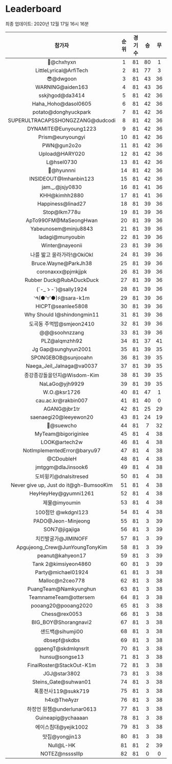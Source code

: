 # Leaderboard
최종 업데이트: 2020년 12월 17일 16시 16분




| 참가자 | 순위 | 경기수 | 승 | 무 | 패 | 승점 |
|:---:|:---:|:---:|:---:|:---:|:---:|:---:|
| 👑@chxhyxn | 1 | 81 | 80 | 1 | 0 | 241 |
| LittleLyrical@ArfiTech | 2 | 81 | 77 | 3 | 1 | 234 |
| 😎@dwgoon | 3 | 81 | 43 | 36 | 2 | 165 |
| WARNING@aiden163 | 4 | 81 | 43 | 36 | 2 | 165 |
| sskjhgod@da3414 | 5 | 81 | 42 | 36 | 3 | 162 |
| Haha_Hoho@dasol0605 | 6 | 81 | 42 | 36 | 3 | 162 |
| potato@donghyuckpark | 7 | 81 | 42 | 36 | 3 | 162 |
| SUPERULTRACAPSSHONGZZANG@dudcodi | 8 | 81 | 42 | 36 | 3 | 162 |
| DYNAMITE@Eunyoung1223 | 9 | 81 | 42 | 36 | 3 | 162 |
| Prism@eunyoungyi | 10 | 81 | 42 | 36 | 3 | 162 |
| PWN@gun2o2o | 11 | 81 | 42 | 36 | 3 | 162 |
| Upload@HARY020 | 12 | 81 | 42 | 36 | 3 | 162 |
| L@hsel0730 | 13 | 81 | 42 | 36 | 3 | 162 |
| 🐻@hyunnni | 14 | 81 | 42 | 36 | 3 | 162 |
| INSIDEOUT@Imhanbin123 | 15 | 81 | 42 | 36 | 3 | 162 |
| jam._.@jsjy0830 | 16 | 81 | 41 | 36 | 4 | 159 |
| KHH@kimhh2880 | 17 | 81 | 41 | 36 | 4 | 159 |
| Happiness@linad27 | 18 | 81 | 39 | 36 | 6 | 153 |
| Stop@lkm778u | 19 | 81 | 39 | 36 | 6 | 153 |
| ApTo990FM@MaSeongHwan | 20 | 81 | 39 | 36 | 6 | 153 |
| Yabeunosem@minju8843 | 21 | 81 | 39 | 36 | 6 | 153 |
| ladagi@munyoubin | 22 | 81 | 39 | 36 | 6 | 153 |
| Winter@nayeonii | 23 | 81 | 39 | 36 | 6 | 153 |
| 나를 밟고 올라가라!@OkiOkl | 24 | 81 | 39 | 36 | 6 | 153 |
| Bruce.Wayne@ParkJh38 | 25 | 81 | 39 | 36 | 6 | 153 |
| coronaxxx@pjmkjjpk | 26 | 81 | 39 | 36 | 6 | 153 |
| Rubber Duck@RubADuckDuck | 27 | 81 | 39 | 36 | 6 | 153 |
| (´-_ゝ-`)@sally1924 | 28 | 81 | 39 | 36 | 6 | 153 |
| ◝٩(●'▿'●)۶@sara-k1m | 29 | 81 | 39 | 36 | 6 | 153 |
| HICPT@seanlee5808 | 30 | 81 | 39 | 36 | 6 | 153 |
| Why Should I@shindongmin11 | 31 | 81 | 39 | 36 | 6 | 153 |
| 도곡동 주먹밥@smjeon2410 | 32 | 81 | 39 | 36 | 6 | 153 |
| @@@soohnzzang | 33 | 81 | 39 | 36 | 6 | 153 |
| PLZ@alqmzhh92 | 34 | 81 | 37 | 41 | 3 | 152 |
| Jg Gap@sunghyun2001 | 35 | 81 | 39 | 35 | 7 | 152 |
| SPONGEBOB@sunjooahn | 36 | 81 | 39 | 35 | 7 | 152 |
| Naega_Jeil_Jalnaga@va0037 | 37 | 81 | 39 | 35 | 7 | 152 |
| 종강종강돌을던지@Wisdom-Kim | 38 | 81 | 39 | 35 | 7 | 152 |
| NaLaGo@yjh9929 | 39 | 81 | 39 | 35 | 7 | 152 |
| W.O.@ksr1726 | 40 | 81 | 47 | 1 | 33 | 142 |
| cau.ac.kr@rakbin007 | 41 | 81 | 40 | 0 | 41 | 120 |
| AGANG@jbr1tr | 42 | 81 | 25 | 29 | 27 | 104 |
| saenaegi20@leeyewon20 | 43 | 81 | 24 | 19 | 38 | 91 |
| 👏@suewcho | 44 | 81 | 7 | 32 | 42 | 53 |
| MyTeam@bigoriginlee | 45 | 81 | 4 | 38 | 39 | 50 |
| LOOK@artech2w | 46 | 81 | 4 | 38 | 39 | 50 |
| NotImplementedError@baryu97 | 47 | 81 | 4 | 38 | 39 | 50 |
| @CDoubleH | 48 | 81 | 4 | 38 | 39 | 50 |
| jmtggm@dlaJinsook6 | 49 | 81 | 4 | 38 | 39 | 50 |
| 도비윙키@dnalsitresed | 50 | 81 | 4 | 38 | 39 | 50 |
| Never give up, Just do it@gh-BumsooKim | 51 | 81 | 4 | 38 | 39 | 50 |
| HeyHeyHey@gyumni1261 | 52 | 81 | 4 | 38 | 39 | 50 |
| 제물@imyoumin | 53 | 81 | 4 | 38 | 39 | 50 |
| 100점만 @wkdgnl123 | 54 | 81 | 4 | 38 | 39 | 50 |
| PADO@Jeon-Minjeong | 55 | 81 | 3 | 39 | 39 | 48 |
| SON7@jigajiga | 56 | 81 | 3 | 39 | 39 | 48 |
| 치킨발굴가@JIMINOFF | 57 | 81 | 3 | 39 | 39 | 48 |
| Apgujeong_Crew@JunYoungTonyKim | 58 | 81 | 3 | 39 | 39 | 48 |
| peanut@kahyeon17 | 59 | 81 | 3 | 39 | 39 | 48 |
| Tank 2@kimsiyeon4860 | 60 | 81 | 3 | 39 | 39 | 48 |
| Party@michael01924 | 61 | 81 | 3 | 38 | 40 | 47 |
| Malloc@n2ceo778 | 62 | 81 | 3 | 38 | 40 | 47 |
| PuangTeam@Namkyunghun | 63 | 81 | 3 | 38 | 40 | 47 |
| TeamnameTeam@ottersem | 64 | 81 | 3 | 38 | 40 | 47 |
| pooang20@pooang2020 | 65 | 81 | 3 | 38 | 40 | 47 |
| Chess@rex0053 | 66 | 81 | 3 | 38 | 40 | 47 |
| BIG_BOY@Shorangnavi2 | 67 | 81 | 3 | 38 | 40 | 47 |
| 샌드백@sihumji00 | 68 | 81 | 3 | 38 | 40 | 47 |
| dbsepf@skdbs | 69 | 81 | 3 | 38 | 40 | 47 |
| ggaengT@skdmlqnsrlt | 70 | 81 | 3 | 38 | 40 | 47 |
| hunsu@songse13 | 71 | 81 | 3 | 38 | 40 | 47 |
| FinalRoster@StackOut-K1m | 72 | 81 | 3 | 38 | 40 | 47 |
| JGJ@star3802 | 73 | 81 | 3 | 38 | 40 | 47 |
| Steins_Gate@suhwan01 | 74 | 81 | 3 | 38 | 40 | 47 |
| 폭풍전사119@sukk719 | 75 | 81 | 3 | 38 | 40 | 47 |
| h4x@TheAyzr | 76 | 81 | 3 | 38 | 40 | 47 |
| 하정언 원챔@underlunar0613 | 77 | 81 | 3 | 38 | 40 | 47 |
| Guineapig@ychaaaan | 78 | 81 | 3 | 38 | 40 | 47 |
| 에이스침대@yejik1002 | 79 | 81 | 3 | 38 | 40 | 47 |
| 맛집@yongjin13 | 80 | 81 | 3 | 38 | 40 | 47 |
| Null@L-HK | 81 | 81 | 2 | 39 | 40 | 45 |
| NOTEZ@nsssslllp | 82 | 81 | 0 | 0 | 81 | 0 |